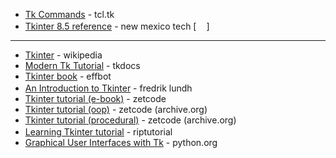 * [Tk Commands](https://tcl.tk/man/tcl8.6/TkCmd/contents.htm) - tcl.tk
* [Tkinter 8.5 reference](https://anzeljg.github.io/rin2/book2/2405/docs/tkinter/index.html) - new mexico tech [[<img src="https://user-images.githubusercontent.com/37651007/51336414-c420cd00-1a84-11e9-9165-457cfa4cdcd1.png" width="16px" />](https://www-acc.gsi.de/wiki/pub/Frontend/DiverseAnleitungen/tkinter.pdf)]

---

* [Tkinter](https://en.wikipedia.org/wiki/Tkinter) - wikipedia
* [Modern Tk Tutorial](http://tkdocs.com/tutorial/index.html) - tkdocs
* [Tkinter book](https://dafarry.github.io/tkinterbook/) - effbot
* [An Introduction to Tkinter](https://users.tricity.wsu.edu/~bobl/cpts481/an-introduction-to-tkinter.pdf) - fredrik lundh <img src="https://user-images.githubusercontent.com/37651007/51336414-c420cd00-1a84-11e9-9165-457cfa4cdcd1.png" width="16px" />
* [Tkinter tutorial (e-book)](http://tkinterpython.top/) - zetcode
* [Tkinter tutorial (oop)](http://web.archive.org/web/20230626223040/https://zetcode.com/tkinter/) - zetcode (archive.org)
* [Tkinter tutorial (procedural)](http://web.archive.org/web/20230613154153/https://zetcode.com/python/tkinter/) - zetcode (archive.org)
* [Learning Tkinter tutorial](https://riptutorial.com/Download/tkinter.pdf) - riptutorial <img src="https://user-images.githubusercontent.com/37651007/51336414-c420cd00-1a84-11e9-9165-457cfa4cdcd1.png" width="16px" />
* [Graphical User Interfaces with Tk](https://docs.python.org/3/library/tk.html) - python.org
